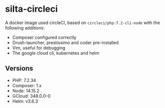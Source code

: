 # silta-circleci
A docker image used circleCI, based on `circleci/php:7.2-cli-node` with the following additions:

- Composer configured correctly
- Drush-launcher, prestissimo and coder pre-installed
- Vim, useful for debugging
- The google cloud cli, kubernetes and helm

## Versions
- PHP: 7.2.34
- Composer: 1.x
- Node: 14.15.2
- GCloud: 348.0.0-0
- Helm: v3.6.3
